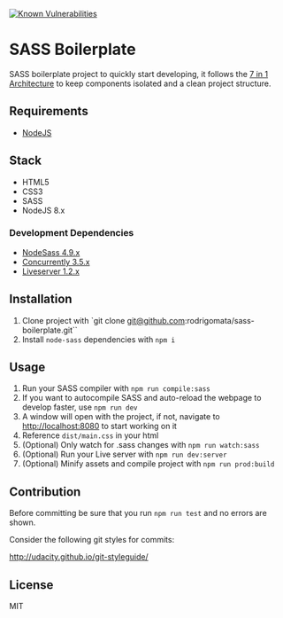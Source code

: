 [![Known Vulnerabilities](https://snyk.io/test/github/rodrigomata/sass-boilerplate/badge.svg?targetFile=package.json)](https://snyk.io/test/github/rodrigomata/sass-boilerplate?targetFile=package.json)

# SASS Boilerplate
SASS boilerplate project to quickly start developing, it follows the [7 in 1 Architecture](https://sass-guidelin.es/#architecture) to keep components isolated and a clean project structure.

## Requirements

- [NodeJS](https://nodejs.org/en/)

## Stack

- HTML5
- CSS3
- SASS
- NodeJS 8.x

### Development Dependencies

- [NodeSass 4.9.x](https://www.npmjs.com/package/node-sass)
- [Concurrently 3.5.x](https://www.npmjs.com/package/concurrently)
- [Liveserver 1.2.x](https://www.npmjs.com/package/live-server)

## Installation

1. Clone project with `git clone git@github.com:rodrigomata/sass-boilerplate.git``
2. Install `node-sass` dependencies with `npm i`

## Usage

1. Run your SASS compiler with `npm run compile:sass`
2. If you want to autocompile SASS and auto-reload the webpage to develop faster, use `npm run dev`
3. A window will open with the project, if not, navigate to [http://localhost:8080](http://localhost:8080) to start working on it
3. Reference `dist/main.css` in your html
4. (Optional) Only watch for .sass changes with `npm run watch:sass`
4. (Optional) Run your Live server with `npm run dev:server`
5. (Optional) Minify assets and compile project with `npm run prod:build`

## Contribution

Before committing be sure that you run `npm run test` and no errors are shown.

Consider the following git styles for commits:

http://udacity.github.io/git-styleguide/

## License

MIT
